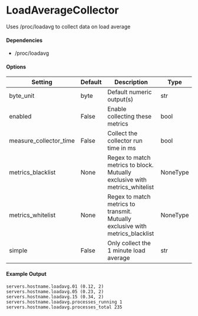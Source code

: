 <!--This file was generated from the python source
Please edit the source to make changes
-->
LoadAverageCollector
=====

Uses /proc/loadavg to collect data on load average

#### Dependencies

 * /proc/loadavg


#### Options

Setting | Default | Description | Type
--------|---------|-------------|-----
byte_unit | byte | Default numeric output(s) | str
enabled | False | Enable collecting these metrics | bool
measure_collector_time | False | Collect the collector run time in ms | bool
metrics_blacklist | None | Regex to match metrics to block. Mutually exclusive with metrics_whitelist | NoneType
metrics_whitelist | None | Regex to match metrics to transmit. Mutually exclusive with metrics_blacklist | NoneType
simple | False | Only collect the 1 minute load average | str

#### Example Output

```
servers.hostname.loadavg.01 (0.12, 2)
servers.hostname.loadavg.05 (0.23, 2)
servers.hostname.loadavg.15 (0.34, 2)
servers.hostname.loadavg.processes_running 1
servers.hostname.loadavg.processes_total 235
```

